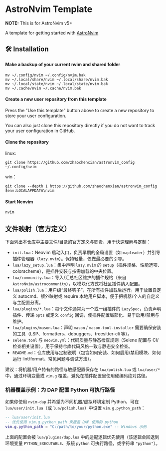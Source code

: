 # AstroNvim Template

**NOTE:** This is for AstroNvim v5+

A template for getting started with [AstroNvim](https://github.com/AstroNvim/AstroNvim)

## 🛠️ Installation

#### Make a backup of your current nvim and shared folder

```shell
mv ~/.config/nvim ~/.config/nvim.bak
mv ~/.local/share/nvim ~/.local/share/nvim.bak
mv ~/.local/state/nvim ~/.local/state/nvim.bak
mv ~/.cache/nvim ~/.cache/nvim.bak
```

#### Create a new user repository from this template

Press the "Use this template" button above to create a new repository to store your user configuration.

You can also just clone this repository directly if you do not want to track your user configuration in GitHub.

#### Clone the repository
linux:
```shell
git clone https://github.com/zhaochenxian/astronvim_config ~/.config/nvim
```
win：
```shell
git clone --depth 1 https://github.com/zhaochenxian/astronvim_config $env:LOCALAPPDATA\nvim
```
#### Start Neovim

```shell
nvim
```

## 文件映射（官方定义）

下面列出本仓库中主要文件/目录的官方定义与职责，用于快速理解与定制：

- `init.lua`：Neovim 启动入口，负责早期的全局设置（如 `mapleader`）并引导插件管理器（`lazy.nvim`）。保持轻量，仅做最必要的引导。
- `lua/lazy_setup.lua`：集中声明 `lazy.nvim` 的 `setup`（插件规格、性能选项、colorscheme），是插件安装与按需加载的中央位置。
- `lua/community.lua`：导入/汇总社区维护的插件规格（来自 `AstroNvim/astrocommunity`），以模块化方式将社区插件纳入配置。
- `lua/polish.lua`：用户级“最终钩子”，在所有插件加载后运行。用于放置自定义 autocmd、额外映射或 require 本地用户脚本，便于把机器/个人的自定义与主配置分离。
- `lua/plugins/*.lua`：每个文件通常为一个或一组插件的 `LazySpec`，负责声明插件、传递 `opts` 或定义 `config` 回调，使插件配置局部化、易于启用/禁用与维护。
- `lua/plugins/mason.lua`：声明 `mason` / `mason-tool-installer` 需要确保安装的工具（LSP、formatters、debuggers、treesitter-cli 等）。
- `selene.toml` 与 `neovim.yml`：代码质量与静态检查规则（Selene 配置与 CI/检查相关设置），用于保持仓库代码风格一致与静态安全检查。
- `README.md`：仓库使用与定制说明（包含如何安装、如何启用/禁用模块、如何运行 lint/format、常见问题与调试方法）。

建议：将机器/用户特有的路径与敏感配置保存在 `lua/polish.lua` 或 `lua/user/*` 中，通过环境变量或 `vim.g` 覆盖，避免在插件配置里使用硬编码绝对路径。

### 机器覆盖示例：为 DAP 配置 Python 可执行路径

如果你使用 `nvim-dap` 并希望为不同机器/虚拟环境定制 Python，可在 `lua/user/init.lua`（或 `lua/polish.lua`）中设置 `vim.g.python_path`：

```lua
-- lua/user/init.lua
-- 优先使用 vim.g.python_path 来覆盖 DAP 使用的 python
vim.g.python_path = "C:/path/to/your/python.exe" -- Windows 示例
```

上面的配置会被 `lua/plugins/dap.lua` 中的适配逻辑优先使用（该逻辑会回退到环境变量 `PYTHON_EXECUTABLE`、系统 `python` 可执行路径，或字符串 `"python"`）。

